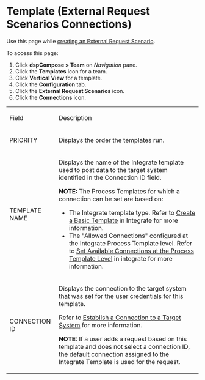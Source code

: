 # Template (External Request Scenarios Connections)

<div class="use">

Use this page while [creating an External Request
Scenario](../Use_Cases/Create_an_External_Request_Scenario.htm).

</div>

To access this page:

1.  Click **dspCompose \> Team** on *Navigation* pane.
2.  Click the **Templates** icon for a team.
3.  Click **Vertical View** for a template.
4.  Click the **Configuration** tab.
5.  Click the **External Request Scenarios** icon.
6.  Click the **Connections** icon.

<table>
<tbody>
<tr class="odd">
<td><p>Field</p></td>
<td><p>Description</p></td>
</tr>
<tr class="even">
<td><p>PRIORITY</p></td>
<td><p>Displays the order the templates run.</p></td>
</tr>
<tr class="odd">
<td><p>TEMPLATE NAME</p></td>
<td><p>Displays the name of the Integrate template used to post data to the target system identified in the Connection ID field.</p>
<p><strong>NOTE:</strong> The Process Templates for which a connection can be set are based on:</p>
<ul>
<li>The Integrate template type. Refer to <a href="../../../Platform/Integrate/Use_Cases/Create_a_Basic_Template.htm">Create a Basic Template</a> in Integrate for more information.</li>
<li>The &quot;Allowed Connections&quot; configured at the Integrate Process Template level. Refer to <a href="../../../Platform/Integrate/Use_Cases/Set_Connections_at_the_Process_Template_Level.htm">Set Available Connections at the Process Template Level</a> in integrate for more information.</li>
</ul></td>
</tr>
<tr class="even">
<td><p>CONNECTION ID</p></td>
<td><p>Displays the connection to the target system that was set for the user credentials for this template.</p>
<p>Refer to <a href="../../../Platform/Common/Use_Cases/Establish_a_Connection_to_a_target_system_Overview.htm">Establish a Connection to a Target System</a> for more information.</p>
<p><strong>NOTE:</strong> If a user adds a request based on this template and does not select a connection ID, the default connection assigned to the Integrate Template is used for the request.</p></td>
</tr>
</tbody>
</table>
